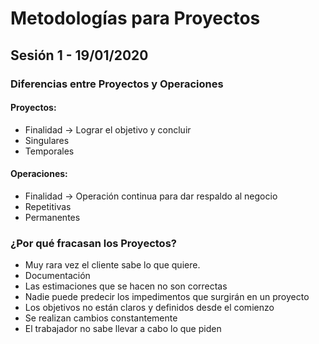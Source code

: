 # Metodologías para Proyectos

## Sesión 1 - 19/01/2020

### Diferencias entre Proyectos y Operaciones

#### Proyectos:
- Finalidad → Lograr el objetivo y concluir
- Singulares
- Temporales

#### Operaciones:
- Finalidad → Operación continua para dar respaldo al negocio
- Repetitivas
- Permanentes

### ¿Por qué fracasan los Proyectos?
- Muy rara vez el cliente sabe lo que quiere.
- Documentación
- Las estimaciones que se hacen no son correctas
- Nadie puede predecir los impedimentos que surgirán en un proyecto
- Los objetivos no están claros y definidos desde el comienzo
- Se realizan cambios constantemente
- El trabajador no sabe llevar a cabo lo que piden

